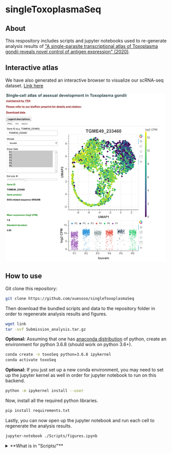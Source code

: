 # singleToxoplasmaSeq

About
---------------------
This respository includes scripts and jupyter notebooks used to re-generate analysis results of ["A single-parasite transcriptional atlas of Toxoplasma gondii reveals novel control of antigen expression" (2020)](https://www.biorxiv.org/content/10.1101/656165v1?rss=1).

Interactive atlas
-----------------
We have also generated an interactive browser to visualize our scRNA-seq dataset. [Link here](http://st-atlas.org)

<img src="./images/st_atlas_example.png" title="Screenshot" width="500"/>

How to use
----------
Git clone this repository:
```bash
git clone https://github.com/xuesoso/singleToxoplasmaSeq
```

Then download the bundled scripts and data to the repository folder in order to regenerate analysis results and figures.
```bash
wget link 
tar -xvf Submission_analysis.tar.gz
```

**Optional:**
Assuming that one has [anaconda distribution](https://www.anaconda.com/distribution/) of python, create an environment for python 3.6.8 (should work on python 3.6+).
```bash
conda create -n toxoSeq python=3.6.8 ipykernel
conda activate toxoSeq
```

**Optional:**
If you just set up a new conda environment, you may need to set up the jupyter kernel as well in order for jupyter notebook to run on this backend.
```bash
python -m ipykernel install --user
```

Now, install all the required python libraries.
```bash
pip install requirements.txt
```

Lastly, you can now open up the jupyter notebook and run each cell to regenerate the analysis results.
```bash
jupyter-notebook ./Scripts/figures.ipynb
```



<details><summary> **What is in "Scripts/"** </summary>
<p>

```bash
--Scripts----figures.ipynb : Jupyter notebook to regenerate figures and analysis results.
    |
    |------->_loadlib--->utils/ : A list of utility plotting and analysis functions required. Imported library call name is "sat"
                |
                |------->rh07.py : Library and variable definitions for RH (rh07; 384-well) dataset analysis.
                |
                |------->me49_011.py : Library and variable definitions for ME49 (me49_011) dataset analysis.
                |
                |------->pru0506.py : Library and variable definitions for Pru (pru0506) dataset analysis.
                |
            _preprocess->rh07.py : Preprocessing parameter and plots for RH (rh07; 384-well) dataset analysis.
                |
                |------->rh019.py : Preprocessing parameter and plots for RH (rh019; 96-well) dataset analysis.
                |
                |------->me49_011.py : Preprocessing parameter and plots for ME49 (me49_011) dataset analysis.
                |
                |------->pru0506.py : Preprocessing parameter and plots for Pru (pru0506) dataset analysis.
                |
                |------->readme.txt : A textfile with descriptions for each of the dataset.


```

</p>
</details>

